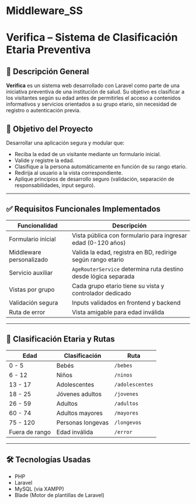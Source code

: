 # Middleware_SS

# Verifica – Sistema de Clasificación Etaria Preventiva

## 📌 Descripción General

**Verifica** es un sistema web desarrollado con Laravel como parte de una iniciativa preventiva de una institución de salud. Su objetivo es clasificar a los visitantes según su edad antes de permitirles el acceso a contenidos informativos y servicios orientados a su grupo etario, sin necesidad de registro o autenticación previa.

## 🎯 Objetivo del Proyecto

Desarrollar una aplicación segura y modular que:
- Reciba la edad de un visitante mediante un formulario inicial.
- Valide y registre la edad.
- Clasifique a la persona automáticamente en función de su rango etario.
- Redirija al usuario a la vista correspondiente.
- Aplique principios de desarrollo seguro (validación, separación de responsabilidades, input seguro).

---

## ✅ Requisitos Funcionales Implementados

| Funcionalidad | Descripción |
|---------------|-------------|
| Formulario inicial | Vista pública con formulario para ingresar edad (0-120 años) |
| Middleware personalizado | Valida la edad, registra en BD, redirige según rango etario |
| Servicio auxiliar | `AgeRouterService` determina ruta destino desde lógica separada |
| Vistas por grupo | Cada grupo etario tiene su vista y controlador dedicado |
| Validación segura | Inputs validados en frontend y backend |
| Ruta de error | Vista amigable para edad inválida |

---

## 🧪 Clasificación Etaria y Rutas

| Edad         | Clasificación       | Ruta        |
|--------------|---------------------|-------------|
| 0 - 5        | Bebés               | `/bebes`    |
| 6 - 12       | Niños               | `/ninos`    |
| 13 - 17      | Adolescentes        | `/adolescentes` |
| 18 - 25      | Jóvenes adultos     | `/jovenes`  |
| 26 - 59      | Adultos             | `/adultos`  |
| 60 - 74      | Adultos mayores     | `/mayores`  |
| 75 - 120     | Personas longevas   | `/longevos` |
| Fuera de rango | Edad inválida     | `/error`    |

---

## 🛠️ Tecnologías Usadas

- PHP 
- Laravel 
- MySQL (via XAMPP)
- Blade (Motor de plantillas de Laravel)



